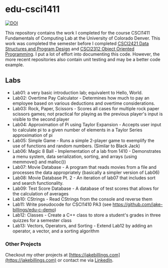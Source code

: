 # edu-csci1411 #

[![DOI](https://zenodo.org/badge/102031984.svg)](https://zenodo.org/badge/latestdoi/102031984)

This repository contains the work I completed for the course CSCI1411 Fundamentals of Computing Lab at the University of Colorado Denver. This work was completed the semester before I completed [CSCI2421 Data Structures and Program Design](https://github.com/jake-billings/edu-csci2421) and [CSCI2312 Object Oriented Programming](https://github.com/jake-billings/edu-csci2312). I put a lot of effort into documenting this code. However, the more recent repositories also contain unit testing and may be a better code example.


## Labs ##
* Lab01: a very basic introduction lab; equivalent to Hello, World.
* Lab02: Overtime Pay Calculator - Determines how much to pay an employee based on various deductions and overtime considerations.
* Lab03: Rock, Paper, Scissors - Scores all cases for multiple rock paper scissors games; not practical for playing as the previous player's input is visible to the second player
* Lab04: Approximation of Pi using Taylor Expansion - Accepts user input to calculate pi to a given number of elements in a Taylor Series approximation of pi
* Lab05: Simple Game - Runs a simple 2-player game to exemplify the use of functions and random numbers. (Similar to Black Jack)
* Lab06: Magic 8 Ball - Implementation of a lab from 1410 - Demonstrates a menu system, data serialization, sorting, and arrays (using memmove() and malloc())
* Lab07: Movie Database - A program that reads movies from a file and processes the data appropriately (basically a simpler version of Lab06)
* Lab08: Movie Database Pt. 2 - An iteration of lab07 that includes sort and search functionality.
* Lab09: Test Score Database - A database of test scores that allows for the calculation of averages
* Lab10: CStrings - Read CStrings from the console and reverse them
* Lab11: Write pseudocode for CSCI1410 PA3 (see https://github.com/jake-billings/edu-c-demo)
* Lab12: Classes - Create a C++ class to store a student's grades in three quizzes for a semester class
* Lab13: Vectors, Operators, and Sorting - Extend Lab12 by adding an operator, a vector, and a sorting algorithm

### Other Projects ###
Checkout my other projects at [https://jakebillings.com](https://jakebillings.com) or contact me via [LinkedIn](https://www.linkedin.com/in/jake-billings/).
